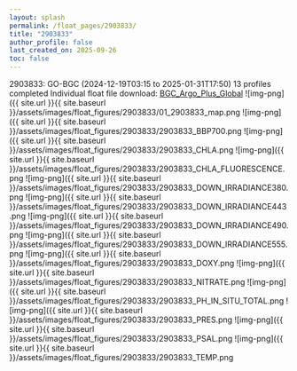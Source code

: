 ```yaml
---
layout: splash
permalink: /float_pages/2903833/
title: "2903833"
author_profile: false
last_created_on: 2025-09-26
toc: false
---
```

 
2903833: GO-BGC (2024-12-19T03:15 to 2025-01-31T17:50)
13 profiles completed
Individual float file download: [BGC_Argo_Plus_Global](https://ftp.soest.hawaii.edu/bgc_argo_plus/Individual_Floats/outliers_removed/2903833_Sprof_processed.nc)
![img-png]({{ site.url }}{{ site.baseurl }}/assets/images/float_figures/2903833/01_2903833_map.png
![img-png]({{ site.url }}{{ site.baseurl }}/assets/images/float_figures/2903833/2903833_BBP700.png
![img-png]({{ site.url }}{{ site.baseurl }}/assets/images/float_figures/2903833/2903833_CHLA.png
![img-png]({{ site.url }}{{ site.baseurl }}/assets/images/float_figures/2903833/2903833_CHLA_FLUORESCENCE.png
![img-png]({{ site.url }}{{ site.baseurl }}/assets/images/float_figures/2903833/2903833_DOWN_IRRADIANCE380.png
![img-png]({{ site.url }}{{ site.baseurl }}/assets/images/float_figures/2903833/2903833_DOWN_IRRADIANCE443.png
![img-png]({{ site.url }}{{ site.baseurl }}/assets/images/float_figures/2903833/2903833_DOWN_IRRADIANCE490.png
![img-png]({{ site.url }}{{ site.baseurl }}/assets/images/float_figures/2903833/2903833_DOWN_IRRADIANCE555.png
![img-png]({{ site.url }}{{ site.baseurl }}/assets/images/float_figures/2903833/2903833_DOXY.png
![img-png]({{ site.url }}{{ site.baseurl }}/assets/images/float_figures/2903833/2903833_NITRATE.png
![img-png]({{ site.url }}{{ site.baseurl }}/assets/images/float_figures/2903833/2903833_PH_IN_SITU_TOTAL.png
![img-png]({{ site.url }}{{ site.baseurl }}/assets/images/float_figures/2903833/2903833_PRES.png
![img-png]({{ site.url }}{{ site.baseurl }}/assets/images/float_figures/2903833/2903833_PSAL.png
![img-png]({{ site.url }}{{ site.baseurl }}/assets/images/float_figures/2903833/2903833_TEMP.png
